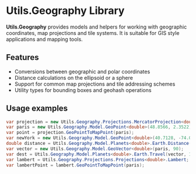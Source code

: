 # Utils.Geography Library

**Utils.Geography** provides models and helpers for working with geographic coordinates, map projections and tile systems.
It is suitable for GIS style applications and mapping tools.

## Features

- Conversions between geographic and polar coordinates
- Distance calculations on the ellipsoid or a sphere
- Support for common map projections and tile addressing schemes
- Utility types for bounding boxes and geohash operations

## Usage examples
```csharp
var projection = new Utils.Geography.Projections.MercatorProjection<double>();
var paris = new Utils.Geography.Model.GeoPoint<double>(48.8566, 2.3522);
var point = projection.GeoPointToMapPoint(paris);
var newYork = new Utils.Geography.Model.GeoPoint<double>(40.7128, -74.0060);
double distance = Utils.Geography.Model.Planets<double>.Earth.Distance(paris, newYork);
var vector = new Utils.Geography.Model.GeoVector<double>(paris, 90);
var dest = Utils.Geography.Model.Planets<double>.Earth.Travel(vector, 1000);
var lambert = Utils.Geography.Projections.Projections<double>.Lambert;
var lambertPoint = lambert.GeoPointToMapPoint(paris);
```
